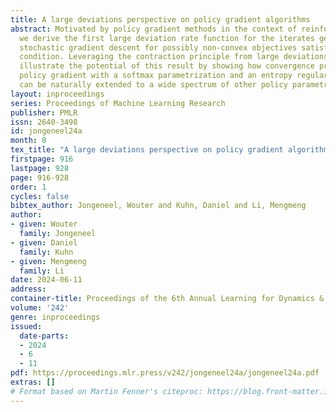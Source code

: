 ```yaml
---
title: A large deviations perspective on policy gradient algorithms
abstract: Motivated by policy gradient methods in the context of reinforcement learning,
  we derive the first large deviation rate function for the iterates generated by
  stochastic gradient descent for possibly non-convex objectives satisfying a Polyak-{Ł}ojasiewicz
  condition. Leveraging the contraction principle from large deviations theory, we
  illustrate the potential of this result by showing how convergence properties of
  policy gradient with a softmax parametrization and an entropy regularized objective
  can be naturally extended to a wide spectrum of other policy parametrizations.
layout: inproceedings
series: Proceedings of Machine Learning Research
publisher: PMLR
issn: 2640-3498
id: jongeneel24a
month: 0
tex_title: "A large deviations perspective on policy gradient algorithms"
firstpage: 916
lastpage: 928
page: 916-928
order: 1
cycles: false
bibtex_author: Jongeneel, Wouter and Kuhn, Daniel and Li, Mengmeng
author:
- given: Wouter
  family: Jongeneel
- given: Daniel
  family: Kuhn
- given: Mengmeng
  family: Li
date: 2024-06-11
address:
container-title: Proceedings of the 6th Annual Learning for Dynamics & Control Conference
volume: '242'
genre: inproceedings
issued:
  date-parts:
  - 2024
  - 6
  - 11
pdf: https://proceedings.mlr.press/v242/jongeneel24a/jongeneel24a.pdf
extras: []
# Format based on Martin Fenner's citeproc: https://blog.front-matter.io/posts/citeproc-yaml-for-bibliographies/
---
```

